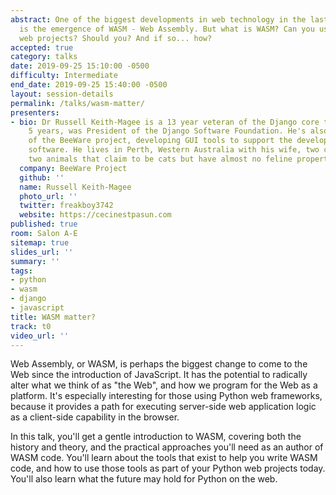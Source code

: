 ```yaml
---
abstract: One of the biggest developments in web technology in the last few years
  is the emergence of WASM - Web Assembly. But what is WASM? Can you use it in your
  web projects? Should you? And if so... how?
accepted: true
category: talks
date: 2019-09-25 15:10:00 -0500
difficulty: Intermediate
end_date: 2019-09-25 15:40:00 -0500
layout: session-details
permalink: /talks/wasm-matter/
presenters:
- bio: Dr Russell Keith-Magee is a 13 year veteran of the Django core team, and for
    5 years, was President of the Django Software Foundation. He's also the founder
    of the BeeWare project, developing GUI tools to support the development of Python
    software. He lives in Perth, Western Australia with his wife, two children, and
    two animals that claim to be cats but have almost no feline properties.
  company: BeeWare Project
  github: ''
  name: Russell Keith-Magee
  photo_url: ''
  twitter: freakboy3742
  website: https://cecinestpasun.com
published: true
room: Salon A-E
sitemap: true
slides_url: ''
summary: ''
tags:
- python
- wasm
- django
- javascript
title: WASM matter?
track: t0
video_url: ''
---
```


Web Assembly, or WASM, is perhaps the biggest change to come to the Web since the introduction of JavaScript. It has the potential to radically alter what we think of as "the Web", and how we program for the Web as a platform. It's especially interesting for those using Python web frameworks, because it provides a path for executing server-side web application logic as a client-side capability in the browser.

In this talk, you'll get a gentle introduction to WASM, covering both the history and theory, and the practical approaches you'll need as an author of WASM code. You'll learn about the tools that exist to help you write WASM code, and how to use those tools as part of your Python web projects today. You'll also learn what the future may hold for Python on the web.